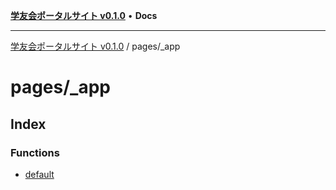 [**学友会ポータルサイト v0.1.0**](../../README.md) • **Docs**

***

[学友会ポータルサイト v0.1.0](../../modules.md) / pages/\_app

# pages/\_app

## Index

### Functions

- [default](functions/default.md)
